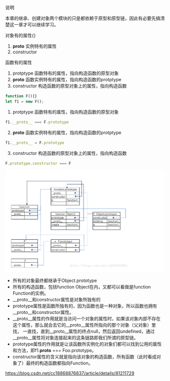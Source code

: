 说明

本章的继承、创建对象两个模块的只是都依赖于原型和原型链，因此有必要先搞清楚这一章才可以继续学习。


对象有的属性{}
1.  __proto__ 实例特有的属性
2. constructor

函数有的属性
1. protptype 函数特有的属性，指向构造函数的原型对象
2. __proto__  函数实例特有的属性，指向构造函数的protptype
3. constructor 构造函数的原型对象上的属性，指向构造函数

```javascript
function F(){}
let f1 = new F();
```
1. protptype 函数特有的属性，指向构造函数的原型对象
```javascript
f1.__proto__ === F.prototype
```
2.  __proto__  函数实例特有的属性，指向构造函数的protptype
```javascript
f1.__proto__ = F.prototype
```

3. constructor 构造函数的原型对象上的属性，指向构造函数
```javascript
F.prototype.constructor === F
```

![构造函数实例的原型链](https://github.com/samsonCao/sam_blog/blob/master/Image/prototype_link.png)
- 所有的对象最终都继承于Object.prototype
- 所有的构造函数，包括function Object在内，又都可以看做是function Function的实例。
- __proto__和constructor属性是对象所独有的
- prototype属性是函数所独有的，因为函数也是一种对象，所以函数也拥有__proto__和constructor属性。
- __proto__属性的作用就是当访问一个对象的属性时，如果该对象内部不存在这个属性，那么就会去它的__proto__属性所指向的那个对象（父对象）里找，
一直找，直到__proto__属性的终点null，然后返回undefined，通过__proto__属性将对象连接起来的这条链路即我们所谓的原型链。
- prototype属性的作用就是让该函数所实例化的对象们都可以找到公用的属性和方法，即f1.__proto__ === Foo.prototype。
- constructor属性的含义就是指向该对象的构造函数，所有函数（此时看成对象了）最终的构造函数都指向Function。

https://blog.csdn.net/cc18868876837/article/details/81211729
